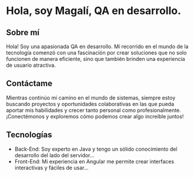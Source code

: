 # Hola, soy Magalí, QA en desarrollo.

## Sobre mí

Hola! Soy una apasionada QA en desarrollo. Mi recorrido en el mundo de la tecnología comenzó con una fascinación por crear soluciones que no solo funcionen de manera eficiente, sino que también brinden una experiencia de usuario atractiva.

## Contáctame

Mientras continúo mi camino en el mundo de sistemas, siempre estoy buscando proyectos y oportunidades colaborativas en las que pueda aportar mis habilidades y crecer tanto personal como profesionalmente. ¡Conectémonos y exploremos cómo podemos crear algo increíble juntos!

## Tecnologías
- Back-End: Soy experto en Java y tengo un sólido conocimiento del desarrollo del lado del servidor...
- Front-End: Mi experiencia en Angular me permite crear interfaces interactivas y fáciles de usar...